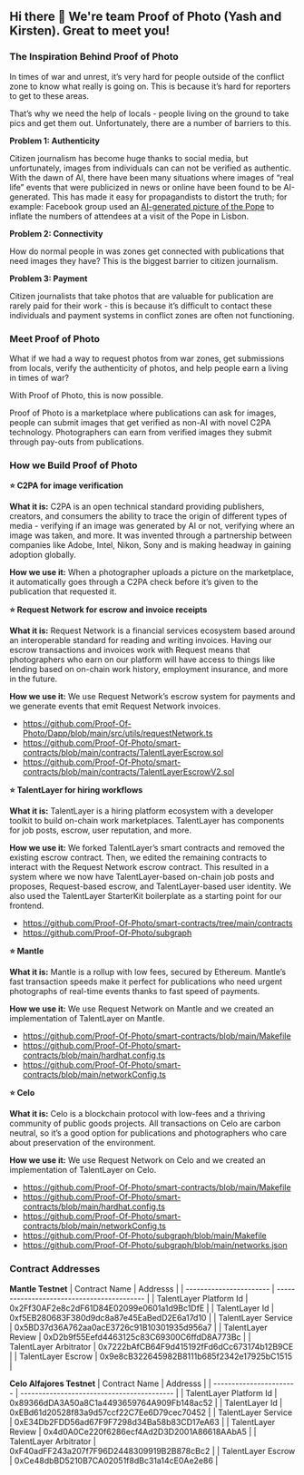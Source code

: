 ## Hi there 👋 We're team Proof of Photo (Yash and Kirsten). Great to meet you!

### The Inspiration Behind Proof of Photo

In times of war and unrest, it’s very hard for people outside of the conflict zone to know what really is going on. This is because it’s hard for reporters to get to these areas.

That’s why we need the help of locals - people living on the ground to take pics and get them out. Unfortunately, there are a number of barriers to this. 

**Problem 1: Authenticity**

Citizen journalism has become huge thanks to social media, but unfortunately, images from individuals can can not be verified as authentic. With the dawn of AI, there have been many situations where images of “real life” events that were publicized in news or online have been found to be AI-generated. This has made it easy for propagandists to distort the truth; for example: Facebook group used an [AI-generated picture of the Pope](https://www.facebook.com/catholicforlifee/posts/pfbid02K9sj8dazQqWSgeWoqebz7PXkMJdzREKu7hNW2qCxoyQNEhXHQUxV8YvH3BdoowGCl) to inflate the numbers of attendees at a visit of the Pope in Lisbon.

**Problem 2: Connectivity**

How do normal people in was zones get connected with publications that need images they have? This is the biggest barrier to citizen journalism.

**Problem 3: Payment**

Citizen journalists that take photos that are valuable for publication are rarely paid for their work - this is because it’s difficult to contact these individuals and payment systems in conflict zones are often not functioning. 

### Meet Proof of Photo

What if we had a way to request photos from war zones, get submissions from locals, verify the authenticity of photos, and help people earn a living in times of war? 

With Proof of Photo, this is now possible.

Proof of Photo is a marketplace where publications can ask for images, people can submit images that get verified as non-AI with novel C2PA technology. Photographers can earn from verified images they submit through pay-outs from publications. 

### How we Build Proof of Photo

**⭐ C2PA for image verification**

**What it is:** C2PA is an open technical standard providing publishers, creators, and consumers the ability to trace the origin of different types of media - verifying if an image was generated by AI or not, verifying where an image was taken, and more. It was invented through a partnership between companies like Adobe, Intel, Nikon, Sony and is making headway in gaining adoption globally. 

**How we use it:** When a photographer uploads a picture on the marketplace, it automatically goes through a C2PA check before it’s given to the publication that requested it. 

**⭐ Request Network for escrow and invoice receipts**

**What it is:** Request Network is a financial services ecosystem based around an interoperable standard for reading and writing invoices. Having our escrow transactions and invoices work with Request means that photographers who earn on our platform will have access to things like lending based on on-chain work history, employment insurance, and more in the future. 

**How we use it:** We use Request Network’s escrow system for payments and we generate events that emit Request Network invoices.

- https://github.com/Proof-Of-Photo/Dapp/blob/main/src/utils/requestNetwork.ts
- https://github.com/Proof-Of-Photo/smart-contracts/blob/main/contracts/TalentLayerEscrow.sol
- https://github.com/Proof-Of-Photo/smart-contracts/blob/main/contracts/TalentLayerEscrowV2.sol

**⭐ TalentLayer for hiring workflows**

**What it is:** TalentLayer is a hiring platform ecosystem with a developer toolkit to build on-chain work marketplaces. TalentLayer has components for job posts, escrow, user reputation, and more. 

**How we use it:** We forked TalentLayer’s smart contracts and removed the existing escrow contract. Then, we edited the remaining contracts to interact with the Request Network escrow contract. This resulted in a system where we now have TalentLayer-based on-chain job posts and proposes, Request-based escrow, and TalentLayer-based user identity. We also used the TalentLayer StarterKit boilerplate as a starting point for our frontend. 

- https://github.com/Proof-Of-Photo/smart-contracts/tree/main/contracts
- https://github.com/Proof-Of-Photo/subgraph

**⭐ Mantle** 

**What it is:** Mantle is a rollup with low fees, secured by Ethereum. Mantle’s fast transaction speeds make it perfect for publications who need urgent photographs of real-time events thanks to fast speed of payments.

**How we use it:** We use Request Network on Mantle and we created an implementation of TalentLayer on Mantle. 

- https://github.com/Proof-Of-Photo/smart-contracts/blob/main/Makefile
- https://github.com/Proof-Of-Photo/smart-contracts/blob/main/hardhat.config.ts
- https://github.com/Proof-Of-Photo/smart-contracts/blob/main/networkConfig.ts

**⭐ Celo**

**What it is:** Celo is a blockchain protocol with low-fees and a thriving community of public goods projects. All transactions on Celo are carbon neutral, so it’s a good option for publications and photographers who care about preservation of the environment. 

**How we use it:** We use Request Network on Celo and we created an implementation of TalentLayer on Celo.

- https://github.com/Proof-Of-Photo/smart-contracts/blob/main/Makefile
- https://github.com/Proof-Of-Photo/smart-contracts/blob/main/hardhat.config.ts
- https://github.com/Proof-Of-Photo/smart-contracts/blob/main/networkConfig.ts
- https://github.com/Proof-Of-Photo/subgraph/blob/main/Makefile
- https://github.com/Proof-Of-Photo/subgraph/blob/main/networks.json

### Contract Addresses

**Mantle Testnet**
| Contract Name           | Addresss                                   |
| ----------------------- | ------------------------------------------ |
| TalentLayer Platform Id | 0x2Ff30AF2e8c2dF61D84E02099e0601a1d9Bc1DfE |
| TalentLayer Id          | 0xf5EB280683F380d9dc8a87e45EaBedD2E6a17d10 |
| TalentLayer Service     | 0x5BD37d36A762aa0acE3726c91B10301935d956a7 |
| TalentLayer Review      | 0xD2b9f55Eefd4463125c83C69300C6ffdD8A773Bc |
| TalentLayer Arbitrator  | 0x7222bAfCB64F9d415192fFd6dCc673174b12B9CE |
| TalentLayer Escrow      | 0x9e8cB322645982B8111b685f2342e17925bC1515 |

**Celo Alfajores Testnet**
| Contract Name           | Addresss                                   |
| ----------------------- | ------------------------------------------ |
| TalentLayer Platform Id | 0x89366dDA3A50a8C1a4493659764A909Fb148ac52 |
| TalentLayer Id          | 0xEBd61d20528f83a9d57ccf22C7Ee6D79cec70452 |
| TalentLayer Service     | 0xE34Db2FDD56ad67F9F7298d34Ba58b83CD17eA63 |
| TalentLayer Review      | 0x4d0A0Ce220f6286ecf4Ad2D3D2001A86618AAbA5 |
| TalentLayer Arbitrator  | 0xF40adFF243a207f7F96D2448309919B2B878cBc2 |
| TalentLayer Escrow      | 0xCe48dbBD5210B7CA02051f8dBc31a14cE0Ae2e86 |
